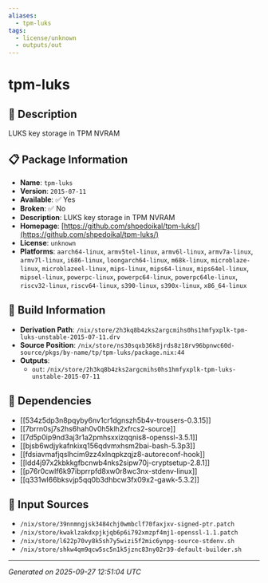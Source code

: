 ```yaml
---
aliases:
  - tpm-luks
tags:
  - license/unknown
  - outputs/out
---
```


# tpm-luks

## 📝 Description

LUKS key storage in TPM NVRAM

## 📋 Package Information

- **Name**: `tpm-luks`
- **Version**: `2015-07-11`
- **Available**: ✅ Yes
- **Broken**: ✅ No
- **Description**: LUKS key storage in TPM NVRAM
- **Homepage**: [https://github.com/shpedoikal/tpm-luks/](https://github.com/shpedoikal/tpm-luks/)
- **License**: `unknown`
- **Platforms**: `aarch64-linux`, `armv5tel-linux`, `armv6l-linux`, `armv7a-linux`, `armv7l-linux`, `i686-linux`, `loongarch64-linux`, `m68k-linux`, `microblaze-linux`, `microblazeel-linux`, `mips-linux`, `mips64-linux`, `mips64el-linux`, `mipsel-linux`, `powerpc-linux`, `powerpc64-linux`, `powerpc64le-linux`, `riscv32-linux`, `riscv64-linux`, `s390-linux`, `s390x-linux`, `x86_64-linux`

## 🔧 Build Information

- **Derivation Path**: `/nix/store/2h3kq8b4zks2argcmihs0hs1hmfyxplk-tpm-luks-unstable-2015-07-11.drv`
- **Source Position**: `/nix/store/ns30sqxb36k8jrds8z18rv96bpnwc60d-source/pkgs/by-name/tp/tpm-luks/package.nix:44`
- **Outputs**:
  - `out`:  `/nix/store/2h3kq8b4zks2argcmihs0hs1hmfyxplk-tpm-luks-unstable-2015-07-11`

## 🔗 Dependencies

- [[534z5dp3n8pqyby6nv1cr1dgnszh5b4v-trousers-0.3.15]]
- [[7brrn0sj7s2hs6hah0v0h5klh2xfrcs2-source]]
- [[7d5p0ip9nd3aj3r1a2pmhsxxizqqnis8-openssl-3.5.1]]
- [[bjsb6wdjykafnkixq156qdvmxhsm2bai-bash-5.3p3]]
- [[fdsiavmafjqslhcim9zz4xlnqpkzqjz8-autoreconf-hook]]
- [[ldd4j97x2kbkkgfbcnwb4nks2sipw70j-cryptsetup-2.8.1]]
- [[p76r0cwlf6k97ibprrpfd8xw0r8wc3nx-stdenv-linux]]
- [[q331wl66bksvjp5qq0b3dhbcw3fx09x2-gawk-5.3.2]]

## 📁 Input Sources

- `/nix/store/39nnmngjsk3484chj0wmbclf70faxjxv-signed-ptr.patch`
- `/nix/store/kwaklzakdxpjkjqb6p6i792xmzpf4mj1-openssl-1.1.patch`
- `/nix/store/l622p70vy8k5sh7y5wizi5f2mic6ynpg-source-stdenv.sh`
- `/nix/store/shkw4qm9qcw5sc5n1k5jznc83ny02r39-default-builder.sh`

---
*Generated on 2025-09-27 12:51:04 UTC*
